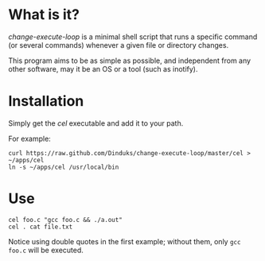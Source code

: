 # What is it?
*change-execute-loop* is a minimal shell script that runs a specific command (or
several commands) whenever a given file or directory changes.

This program aims to be as simple as possible, and independent from any other software,
may it be an OS or a tool (such as inotify).

# Installation
Simply get the *cel* executable and add it to your path.

For example:

```shell
curl https://raw.github.com/Dinduks/change-execute-loop/master/cel > ~/apps/cel
ln -s ~/apps/cel /usr/local/bin
```

# Use
```shell
cel foo.c "gcc foo.c && ./a.out"
cel . cat file.txt
```

Notice using double quotes in the first example; without them, only `gcc foo.c`
will be executed.
